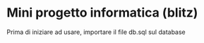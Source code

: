 # Mini progetto informatica (blitz)
Prima di iniziare ad usare, importare il file db.sql sul database
